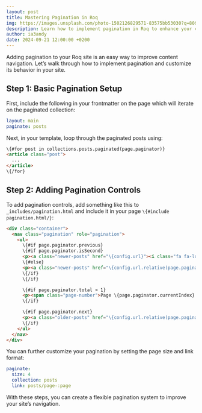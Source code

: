 ```yaml
---
layout: post
title: Mastering Pagination in Roq
img: https://images.unsplash.com/photo-1502126829571-83575bb53030?q=80&w=3474&auto=format&fit=crop&ixlib=rb-4.0.3&ixid=M3wxMjA3fDB8MHxwaG90by1wYWdlfHx8fGVufDB8fHx8fA%3D%3D
description: Learn how to implement pagination in Roq to enhance your content navigation. This article walks through the process of adding pagination, configuring page size, and customizing links.
author: ia3andy
date: 2024-09-21 12:00:00 +0200
---
```


Adding pagination to your Roq site is an easy way to improve content navigation. Let’s walk through how to implement pagination and customize its behavior in your site.

## Step 1: Basic Pagination Setup

First, include the following in your frontmatter on the page which will iterate on the paginated collection:

```yaml
layout: main
paginate: posts
```

Next, in your template, loop through the paginated posts using:

```html
\{#for post in collections.posts.paginated(page.paginator)}
<article class="post">
  ...
</article>
\{/for}
```

## Step 2: Adding Pagination Controls

To add pagination controls, add something like this to `_includes/pagination.html` and include it in your page `\{#include pagination.html/}`:

```html
<div class="container">
  <nav class="pagination" role="pagination">
    <ul>
      \{#if page.paginator.previous}
      \{#if page.paginator.isSecond}
      <p><a class="newer-posts" href="\{config.url}"><i class="fa fa-long-arrow-left" aria-hidden="true"></i></a></p>
      \{#else}
      <p><a class="newer-posts" href="\{config.url.relative(page.paginator.previous)}/"><i class="fa fa-long-arrow-left" aria-hidden="true"></i></a></p>
      \{/if}
      \{/if}

      \{#if page.paginator.total > 1}
      <p><span class="page-number">Page \{page.paginator.currentIndex} of \{page.paginator.total}</span></p>
      \{/if}

      \{#if page.paginator.next}
      <p><a class="older-posts" href="\{config.url.relative(page.paginator.next)}"><i class="fa fa-long-arrow-right" aria-hidden="true"></i></a></p>
      \{/if}
    </ul>
  </nav>
</div>
```

You can further customize your pagination by setting the page size and link format:
```yaml
paginate: 
  size: 4
  collection: posts
  link: posts/page-:page
```

With these steps, you can create a flexible pagination system to improve your site’s navigation.